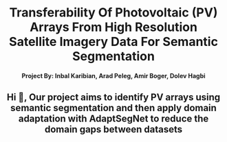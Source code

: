 <h1 align="center">Transferability Of Photovoltaic (PV) Arrays From High Resolution
Satellite Imagery Data For Semantic Segmentation </h1>
<p align="left">
</p>

<h4 align="center">Project By: Inbal Karibian, Arad Peleg, Amir Boger, Dolev Hagbi</h4>

<h2 align="center">Hi 👋, Our project aims to identify PV arrays using semantic segmentation and then apply domain adaptation with AdaptSegNet to reduce the domain gaps between datasets  </h2>
<p align="left">
</p>
